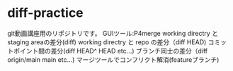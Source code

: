 # diff-practice
git動画講座用のリポジトリです。
GUIツール:P4merge
working directry と staging areaの差分(diff)
working directry と repo の差分（diff HEAD)
コミットポイント間の差分(diff HEAD^ HEAD etc...)
ブランチ同士の差分（diff origin/main main etc...)
マージツールでコンフリクト解消(featureブランチ)
